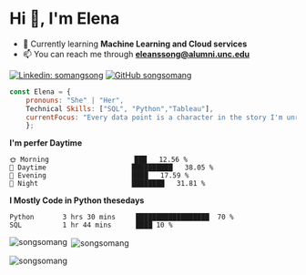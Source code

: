 <h1 align="left">Hi 👋, I'm Elena</h1>


- 🌱 Currently learning **Machine Learning and Cloud services**
- 📫 You can reach me through **eleanssong@alumni.unc.edu** </p>

[![Linkedin: somangsong](https://img.shields.io/badge/-elenaSong-blue?style=flat-square&logo=Linkedin&logoColor=white&link=https://www.linkedin.com/in/somangsong1024/)](https://www.linkedin.com/in/somangsong1024/)
[![GitHub songsomang](https://img.shields.io/github/followers/songsomang)](https://github.com/songsomang)




```javascript
const Elena = {
    pronouns: "She" | "Her",
    Technical Skills: ["SQL", "Python","Tableau"],
    currentFocus: "Every data point is a character in the story I'm unraveling",
    };
```


**I'm perfer Daytime** 
```text
🌞 Morning                     ███   12.56 % 
🌆 Daytime                     ██████████   38.05 % 
🌃 Evening                     ████   17.59 %  
🌙 Night                       ████████   31.81 %  
```


**I Mostly Code in Python thesedays** 
```text
Python       3 hrs 30 mins     ██████████████████  70 % 
SQL          1 hr 44 mins      ████ 10 % 
```






<p><img align="left" src="https://github-readme-stats.vercel.app/api/top-langs?username=songsomang&show_icons=true&locale=en&layout=compact" alt="songsomang" /></p>

<p>&nbsp;<img align="center" src="https://github-readme-stats.vercel.app/api?username=songsomang&show_icons=true&locale=en" alt="songsomang" /></p>

<p><img align="center" src="https://github-readme-streak-stats.herokuapp.com/?user=songsomang&" alt="songsomang" /></p>










<!---
songsomang/songsomang is a ✨ special ✨ repository because its `README.md` (this file) appears on your GitHub profile.
You can click the Preview link to take a look at your changes.
--->
